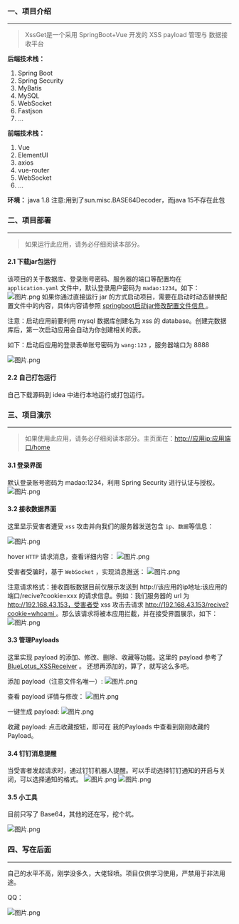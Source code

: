 ### 一、项目介绍

---

> XssGet是一个采用 SpringBoot+Vue 开发的 XSS payload 管理与 数据接收平台

**后端技术栈：**

1. Spring Boot
1. Spring Security
1. MyBatis
1. MySQL
1. WebSocket
1. Fastjson
1. ...




**前端技术栈：**

1. Vue
1. ElementUI
1. axios
1. vue-router
1. WebSocket
1. ...


**环境：**
java 1.8 
注意:用到了sun.misc.BASE64Decoder，而java 15不存在此包



### 二、项目部署

---

> 如果运行此应用，请务必仔细阅读本部分。

#### 2.1 下载jar包运行
该项目的关于数据库、登录账号密码、服务器的端口等配置均在 `application.yaml` 文件中，默认登录用户密码为 `madao:1234`。如下：
![图片.png](https://img2020.cnblogs.com/blog/1859858/202103/1859858-20210329164212633-979518000.png)
如果你通过直接运行 jar 的方式启动项目，需要在启动时动态替换配置文件中的内容，具体内容请参照 [springboot启动jar修改配置文件信息 ](https://blog.csdn.net/weixin_40300139/article/details/107999094) 。


注意：启动应用前要利用 mysql 数据库创建名为 xss 的 database。创建完数据库后，第一次启动应用会自动为你创建相关的表。


如下：启动后应用的登录表单账号密码为 `wang:123` ，服务器端口为 8888 

![图片.png](https://img2020.cnblogs.com/blog/1859858/202103/1859858-20210329164213254-714050026.png)
#### 2.2 自己打包运行
自己下载源码到 idea 中进行本地运行或打包运行。


### 三、项目演示

---

> 如果使用此应用，请务必仔细阅读本部分。主页面在：[http://应用ip:应用端口/home](http://192.168.43.153:8433/home)



#### 3.1 登录界面
默认登录账号密码为 madao:1234，利用 Spring Security 进行认证与授权。
![图片.png](https://img2020.cnblogs.com/blog/1859858/202103/1859858-20210329164213643-208143601.png)
#### 3.2 接收数据界面
这里显示受害者遭受 `xss` 攻击并向我们的服务器发送包含 `ip`、`数据`等信息：

![图片.png](https://img2020.cnblogs.com/blog/1859858/202103/1859858-20210329164214209-634083811.png)


hover `HTTP` 请求消息，查看详细内容：
![图片.png](https://img2020.cnblogs.com/blog/1859858/202103/1859858-20210329164214463-1057379065.png)


受害者受骗时，基于  `WebSocket` ，实现消息推送：
![图片.png](https://img2020.cnblogs.com/blog/1859858/202103/1859858-20210329164214724-128126676.png)


注意请求格式：接收面板数据目前仅展示发送到 http://该应用的ip地址:该应用的端口/recive?cookie=xxx 的请求信息。例如：我们服务器的 url 为 http://192.168.43.153，受害者受 xss 攻击去请求 [http://192.168.43.153/recive?cookie=whoami ](http://192.168.43.153)。那么该请求将被本应用拦截，并在接受界面展示，如下：
![图片.png](https://img2020.cnblogs.com/blog/1859858/202103/1859858-20210329164215008-1443037738.png)
#### 3.3 管理Payloads
这里实现 payload 的添加、修改、删除、收藏等功能。这里的 payload 参考了 [BlueLotus_XSSReceiver](https://github.com/trysec/BlueLotus_XSSReceiver) 。
还想再添加的，算了，就写这么多吧。


添加 payload（注意文件名唯一）:
![图片.png](https://img2020.cnblogs.com/blog/1859858/202103/1859858-20210329164215286-2016973871.png)


查看 payload 详情与修改：
![图片.png](https://img2020.cnblogs.com/blog/1859858/202103/1859858-20210329164215602-1685616679.png)


一键生成 payload:
![图片.png](https://img2020.cnblogs.com/blog/1859858/202103/1859858-20210329164215998-2115960107.png)


收藏 payload:
点击收藏按钮，即可在 我的Payloads 中查看到刚刚收藏的Payload。


#### 3.4 钉钉消息提醒
当受害者发起请求时，通过钉钉机器人提醒。可以手动选择钉钉通知的开启与关闭，可以选择通知的格式。
![图片.png](https://img2020.cnblogs.com/blog/1859858/202103/1859858-20210329164216309-1260610925.png)
![图片.png](https://img2020.cnblogs.com/blog/1859858/202103/1859858-20210329164216640-1544304062.png)


#### 3.5 小工具
目前只写了 Base64，其他的还在写，挖个坑。

![图片.png](https://img2020.cnblogs.com/blog/1859858/202103/1859858-20210329164216920-1730750678.png)
### 四、写在后面

---

自己的水平不高，刚学没多久，大佬轻喷。项目仅供学习使用，严禁用于非法用途。

QQ：

![图片.png](https://img2020.cnblogs.com/blog/1859858/202103/1859858-20210329164217164-292083990.png)
